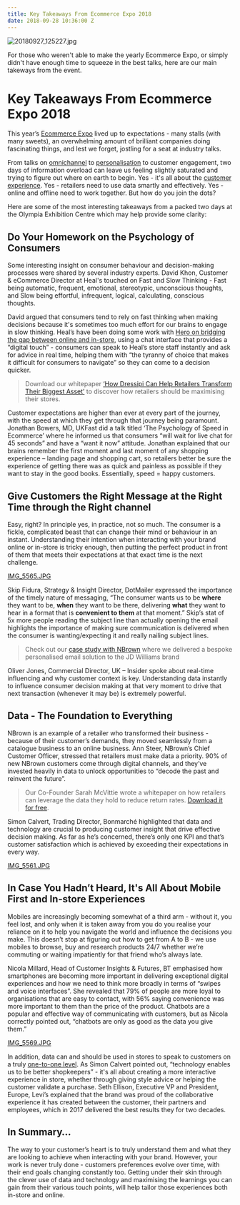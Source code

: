 ```yaml
---
title: Key Takeaways From Ecommerce Expo 2018
date: 2018-09-28 10:36:00 Z
---
```


![20180927_125227.jpg](/uploads/20180927_125227.jpg)

For those who weren't able to make the yearly Ecommerce Expo, or simply didn't have enough time to squeeze in the best talks, here are our main takeways from the event.

# Key Takeaways From Ecommerce Expo 2018

This year’s [Ecommerce Expo](https://www.ecommerceexpo.co.uk/) lived up to expectations - many stalls (with many sweets), an overwhelming amount of brilliant companies doing fascinating things, and lest we forget, jostling for a seat at industry talks.

From talks on [omnichannel](https://dressipi.com/omnichannel-personalisation/) to [personalisation](https://dressipi.com/how-to-deliver-true-personalisation/) to customer engagement, two days of information overload can leave us feeling slightly saturated and trying to figure out where on earth to begin. Yes - it's all about the [customer experience](https://dressipi.com/how-to-create-a-personalised-shopping-experience/). Yes - retailers need to use data smartly and effectively. Yes - online and offline need to work together. But how do you join the dots?

Here are some of the most interesting takeaways from a packed two days at the Olympia Exhibition Centre which may help provide some clarity:

## Do Your Homework on the Psychology of Consumers

Some interesting insight on consumer behaviour and decision-making processes were shared by several industry experts. David Khon, Customer & eCommerce Director at Heal's touched on Fast and Slow Thinking - Fast being automatic, frequent, emotional, stereotypic, unconscious thoughts, and Slow being effortful, infrequent, logical, calculating, conscious thoughts.

David argued that consumers tend to rely on fast thinking when making decisions because it's sometimes too much effort for our brains to engage in slow thinking. Heal’s have been doing some work with [Hero on bridging the gap between online and in-store](https://dressipi.com/blog/monthly-retail-round-up-june-2018/), using a chat interface that provides a “digital touch” - consumers can speak to Heal’s store staff instantly and ask for advice in real time, helping them with “the tyranny of choice that makes it difficult for consumers to navigate” so they can come to a decision quicker.

> Download our whitepaper [‘How Dressipi Can Help Retailers Transform Their Biggest Asset’](https://dressipi.com/downloads/how-dressipi-can-help-retailers-transform-their-biggest-asset-whitepaper/) to discover how retailers should be maximising their stores.

Customer expectations are higher than ever at every part of the journey, with the speed at which they get through that journey being paramount. Jonathan Bowers, MD, UKFast did a talk titled ‘The Psychology of Speed in Ecommerce’ where he informed us that consumers “will wait for live chat for 45 seconds” and have a “want it now” attitude. Jonathan explained that our brains remember the first moment and last moment of any shopping experience – landing page and shopping cart, so retailers better be sure the experience of getting there was as quick and painless as possible if they want to stay in the good books. Essentially, speed = happy customers.

## Give Customers the Right Message at the Right Time through the Right channel

Easy, right? In principle yes, in practice, not so much. The consumer is a fickle, complicated beast that can change their mind or behaviour in an instant. Understanding their intention when interacting with your brand online or in-store is tricky enough, then putting the perfect product in front of them that meets their expectations at that exact time is the next challenge. 

[IMG_5565.JPG](/uploads/IMG_5565.JPG)

Skip Fidura, Strategy & Insight Director, DotMailer expressed the importance of the timely nature of messaging, “The consumer wants us to be **where** they want to be, **when** they want to be there, delivering **what** they want to hear in a format that is **convenient to them** at that moment.” Skip’s stat of 5x more people reading the subject line than actually opening the email highlights the importance of making sure communication is delivered when the consumer is wanting/expecting it and really nailing subject lines.

> Check out our [case study with NBrown](https://dressipi.com/downloads/personalised-email-success-with-n-brown/) where we delivered a bespoke personalised email solution to the JD Williams brand

Oliver Jones, Commercial Director, UK – Insider spoke about real-time influencing and why customer context is key. Understanding data instantly to influence consumer decision making at that very moment to drive that next transaction (whenever it may be) is extremely powerful.

## Data - The Foundation to Everything

NBrown is an example of a retailer who transformed their business - because of their customer’s demands, they moved seamlessly from a catalogue business to an online business. Ann Steer, NBrown’s Chief Customer Officer, stressed that retailers must make data a priority. 90% of new NBrown customers come through digital channels, and they’ve invested heavily in data to unlock opportunities to “decode the past and reinvent the future”.

> Our Co-Founder Sarah McVittie wrote a whitepaper on how retailers can leverage the data they hold to reduce return rates. [Download it for free](https://dressipi.com/downloads/how-to-make-your-data-work-harder-to-reduce-garment-return-rates-whitepaper/).

Simon Calvert, Trading Director, Bonmarché highlighted that data and technology are crucial to producing customer insight that drive effective decision making. As far as he’s concerned, there’s only one KPI and that’s customer satisfaction which is achieved by exceeding their expectations in every way.

[IMG_5561.JPG](/uploads/IMG_5561.JPG)

## In Case You Hadn’t Heard, It's All About Mobile First and In-store Experiences

Mobiles are increasingly becoming somewhat of a third arm - without it, you feel lost, and only when it is taken away from you do you realise your reliance on it to help you navigate the world and influence the decisions you make. This doesn’t stop at figuring out how to get from A to B - we use mobiles to browse, buy and research products 24/7 whether we’re commuting or waiting impatiently for that friend who’s always late.

Nicola Millard, Head of Customer Insights & Futures, BT emphasised how smartphones are becoming more important in delivering exceptional digital experiences and how we need to think more broadly in terms of “swipes and voice interfaces”. She revealed that 79% of people are more loyal to organisations that are easy to contact, with 56% saying convenience was more important to them than the price of the product. Chatbots are a popular and effective way of communicating with customers, but as Nicola correctly pointed out, “chatbots are only as good as the data you give them.” 

[IMG_5569.JPG](/uploads/IMG_5569.JPG)

In addition, data can and should be used in stores to speak to customers on a truly [one-to-one level](https://dressipi.com/one-to-one-personalisation/). As Simon Calvert pointed out, “technology enables us to be better shopkeepers” - it's all about creating a more interactive experience in store, whether through giving style advice or helping the customer validate a purchase. Seth Ellison, Executive VP and President, Europe, Levi’s explained that the brand was proud of the collaborative experience it has created between the customer, their partners and employees, which in 2017 delivered the best results they for two decades.

## In Summary…

The way to your customer’s heart is to truly understand them and what they are looking to achieve when interacting with your brand. However, your work is never truly done - customers preferences evolve over time, with their end goals changing constantly too. Getting under their skin through the clever use of data and technology and maximising the learnings you can gain from their various touch points, will help tailor those experiences both in-store and online. 
